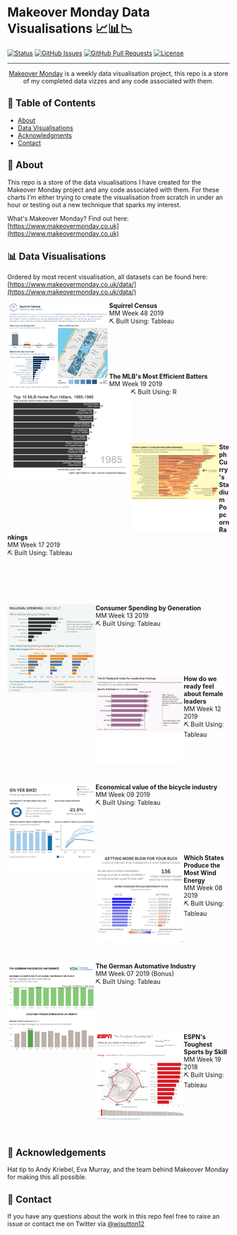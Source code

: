 # Makeover Monday Data Visualisations 📈📊📉

[![Status](https://img.shields.io/badge/status-active-success.svg)]() [![GitHub Issues](https://img.shields.io/github/issues/wjsutton/Makeover-Monday.svg)](https://github.com/wjsutton/Makeover-Monday/issues) [![GitHub Pull Requests](https://img.shields.io/github/issues-pr/wjsutton/Makeover-Monday.svg)](https://github.com/wjsutton/icymi_email/pulls) [![License](https://img.shields.io/badge/license-MIT-blue.svg)](/LICENSE.md)
  
---

<p align="center"> 
  <a href="https://www.makeovermonday.co.uk">Makeover Monday</a> is a weekly data visualisation project, this repo is a store of my completed data vizzes and any code associated with them.
  <br> 
</p>

## 📝 Table of Contents
- [About](#about)
- [Data Visualisations](#data_viz)
- [Acknowledgments](#acknowledgement)
- [Contact](#contact)

## 🧐 About <a name = "about"></a>
This repo is a store of the data visualisations I have created for the Makeover Monday project and any code associated with them. For these charts I'm either trying to create the visualisation from scratch in under an hour or testing out a new technique that sparks my interest. 

What's Makeover Monday? Find out here: [https://www.makeovermonday.co.uk](https://www.makeovermonday.co.uk)

## 📊 Data Visualisations <a name = "data_viz"></a>

Ordered by most recent visualisation, all datasets can be found here: [https://www.makeovermonday.co.uk/data/](https://www.makeovermonday.co.uk/data/)
<div>
	<a href="https://public.tableau.com/views/SquirrelCensus_15746794147220/SquirrelCensus?:display_count=y&:origin=viz_share_link">
		<img src="/2019w48/Squirrel Census.png" height="200px" align="left">
	</a>
  <b>Squirrel Census</b>
  <br>MM Week 48 2019
  <br>⛏️ Built Using: Tableau
  <br><br><br><br><br><br><br>
</div>
<div>
	<a href="https://raw.githubusercontent.com/wjsutton/Makeover-Monday/master/2019w19/mlb_home_run_bar_chart_race.gif">
		<img src="/2019w19/mlb_home_run_bar_chart_race.gif" height="200px" align="left">
	</a>
  <b>The MLB's Most Efficient Batters</b>
  <br>MM Week 19 2019
  <br>⛏️ Built Using: R
  <br><br><br><br><br><br><br>
</div>
<div>
	<a href="https://public.tableau.com/views/StephCurrysNBAStadiumPopcornRankings/PopcornRankings?:display_count=y&:origin=viz_share_link">
		<img src="/2019w17/thumbnail_Popcorn Rankings.png" height="200px" align="left">
	</a>
  <b>Steph Curry's Stadium Popcorn Rankings</b>
  <br>MM Week 17 2019
  <br>⛏️ Built Using: Tableau
  <br><br><br><br><br><br><br>
</div>
<div>
	<a href="https://public.tableau.com/views/MillenialSpending/MILLENIALSPENDINGJUNE2017?:display_count=y&:origin=viz_share_link">
		<img src="/2019w13/thumbnail_MILLENIAL SPENDING JUNE 2017.png" height="200px" align="left">
	</a>
  <b>Consumer Spending by Generation</b>
  <br>MM Week 13 2019
  <br>⛏️ Built Using: Tableau
  <br><br><br><br><br><br><br>
</div>
<div>
	<a href="https://public.tableau.com/views/TheReykjavikIndexforLeadership_15529290129550/ReykjavikIndex?:display_count=y&:origin=viz_share_link">
		<img src="/2019w12/thumbnail_Reykjavik Index.png" height="200px" align="left">
	</a>
  <b>How do we ready feel about female leaders</b>
  <br>MM Week 12 2019
  <br>⛏️ Built Using: Tableau
  <br><br><br><br><br><br><br>
</div>
<div>
	<a href="https://public.tableau.com/views/OnYerBike/OnYerBike?:display_count=y&:origin=viz_share_link">
		<img src="/2019w09/thumbnail_On Yer Bike.png" height="200px" align="left">
	</a>
  <b>Economical value of the bicycle industry</b>
  <br>MM Week 09 2019
  <br>⛏️ Built Using: Tableau
  <br><br><br><br><br><br><br>
</div>
<div>
	<a href="https://public.tableau.com/views/GettingMoreBlowForYourBuck/GETTINGMOREBLOWFORYOURBUCK?:display_count=y&:origin=viz_share_link">
		<img src="/2019w08/thumbnail_GETTING MORE BLOW FOR YOUR BUCK.png" height="200px" align="left">
	</a>
  <b>Which States Produce the Most Wind Energy</b>
  <br>MM Week 08 2019
  <br>⛏️ Built Using: Tableau
  <br><br><br><br><br><br><br>
</div>
<div>
	<a href="https://public.tableau.com/views/VDATheGermanpassengercarmarket/TheGermanPassengerCarMarket?:display_count=y&:origin=viz_share_link">
		<img src="/2019w07 (Bonus)/thumbnail_The German Passenger Car Market.png" height="200px" align="left">
	</a>
  <b>The German Automative Industry</b>
  <br>MM Week 07 2019 (Bonus)
  <br>⛏️ Built Using: Tableau
  <br><br><br><br><br><br><br>
</div>
<div>
	<a href="https://public.tableau.com/views/ESPNToughestSportbySkill/ESPNTheToughestSportbySkill?:display_count=y&:origin=viz_share_link">
		<img src="/2018w19/thumbnail_ESPN_ The Toughest Sport by Skill.png" height="200px" align="left">
	</a>
  <b>ESPN's Toughest Sports by Skill</b>
  <br>MM Week 19 2018
  <br>⛏️ Built Using: Tableau
  <br><br><br><br><br><br><br>
</div>
<!--div>
	<a href="https://public.tableau.com/views/ESPNToughestSportbySkill/ESPNTheToughestSportbySkill?:display_count=y&:origin=viz_share_link">
		<img src="/2018w19/thumbnail_ESPN_ The Toughest Sport by Skill.png" height="200px" align="left">
	</a>
  <b>ESPN's Toughest Sports by Skill</b>
  <br>MM Week 19 2018
  <br>⛏️ Built Using: Tableau
  <br><br><br><br><br>
</div-->



## 🎉 Acknowledgements <a name = "acknowledgement"></a>
Hat tip to Andy Kriebel, Eva Murray, and the team behind Makeover Monday for making this all possible.

## 👋 Contact <a name = "contact"></a>
If you have any questions about the work in this repo feel free to raise an issue or contact me on Twitter via [@wjsutton12](https://twitter.com/wjsutton12)